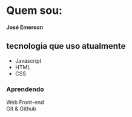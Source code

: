 # Quem sou:

**José Emerson**

## tecnologia que uso atualmente

* Javascript
* HTML
* CSS

### Aprendendo 

 Web Front-end  
 Git & Github 
